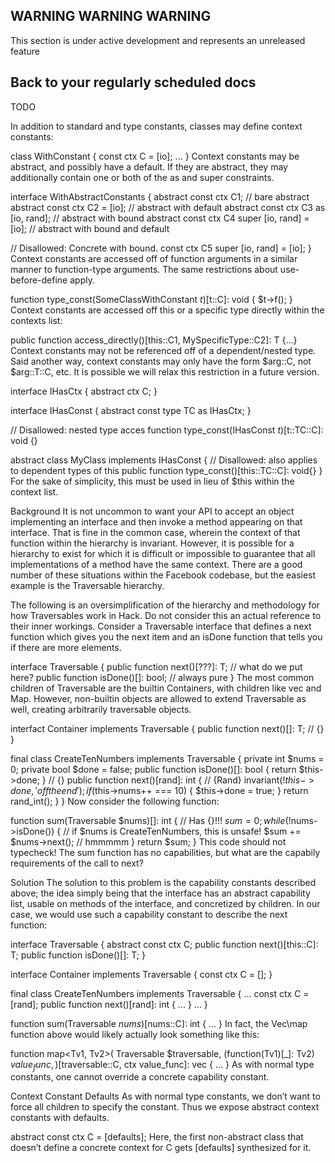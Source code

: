 ## WARNING WARNING WARNING

This section is under active development and represents an unreleased feature

## Back to your regularly scheduled docs

TODO

In addition to standard and type constants, classes may define context constants:

class WithConstant {
  const ctx C = [io];
  ...
}
Context constants may be abstract, and possibly have a default. If they are abstract, they may additionally contain one or both of the as and super constraints.

interface WithAbstractConstants<T> {
  abstract const ctx C1; // bare abstract
  abstract const ctx C2 = [io]; // abstract with default
  abstract const ctx C3 as [io, rand]; // abstract with bound
  abstract const ctx C4 super [io, rand] = [io]; // abstract with bound and default

  // Disallowed: Concrete with bound.
  const ctx C5 super [io, rand] = [io];
}
Context constants are accessed off of function arguments in a similar manner to function-type arguments. The same restrictions about use-before-define apply.

function type_const(SomeClassWithConstant $t)[$t::C]: void { $t->f(); }
Context constants are accessed off this or a specific type directly within the contexts list:

public function access_directly()[this::C1, MySpecificType::C2]: T {...}
Context constants may not be referenced off of a dependent/nested type. Said another way, context constants may only have the form $arg::C, not $arg::T::C, etc. It is possible we will relax this restriction in a future version.

interface IHasCtx {
  abstract ctx C;
}

interface IHasConst {
  abstract const type TC as IHasCtx;
}

// Disallowed: nested type acces
function type_const(IHasConst $t)[$t::TC::C]: void {}

abstract class MyClass implements IHasConst {
  // Disallowed: also applies to dependent types of this
  public  function type_const()[this::TC::C]: void{}
}
For the sake of simplicity, this must be used in lieu of $this within the context list.


Background
It is not uncommon to want your API to accept an object implementing an interface and then invoke a method appearing on that interface. That is fine in the common case, wherein the context of that function within the hierarchy is invariant. However, it is possible for a hierarchy to exist for which it is difficult or impossible to guarantee that all implementations of a method have the same context. There are a good number of these situations within the Facebook codebase, but the easiest example is the Traversable hierarchy.

The following is an oversimplification of the hierarchy and methodology for how Traversables work in Hack. Do not consider this an actual reference to their inner workings. Consider a Traversable interface that defines a next function which gives you the next item and an isDone function that tells you if there are more elements.

interface Traversable<T> {
  public function next()[???]: T; // what do we put here?
  public function isDone()[]: bool; // always pure
}
The most common children of Traversable are the builtin Containers, with children like vec and Map. However, non-builtin objects are allowed to extend Traversable as well, creating arbitrarily traversable objects.

interfact Container<T> implements Traversable<T> {
  public function next()[]: T; // {}
}

final class CreateTenNumbers implements Traversable<int> {
  private int $nums = 0;
  private bool $done = false;
  public function isDone()[]: bool { return $this->done; } // {}
  public function next()[rand]: int { // {Rand}
    invariant(!$this->done, 'off the end');
    if ($this->nums++ === 10) { $this->done = true; }
    return rand_int();
  }
}
Now consider the following function:

function sum(Traversable<int> $nums)[]: int { // Has {}!!!
  $sum = 0;
  while(!$nums->isDone()) {
    // if $nums is CreateTenNumbers, this is unsafe!
    $sum += $nums->next(); // hmmmmm
  }
  return $sum;
}
This code should not typecheck! The sum function has no capabilities, but what are the capabily requirements of the call to next?

Solution
The solution to this problem is the capability constants described above; the idea simply being that the interface has an abstract capability list, usable on methods of the interface, and concretized by children. In our case, we would use such a capability constant to describe the next function:

interface Traversable<T> {
  abstract const ctx C;
  public function next()[this::C]: T;
  public function isDone()[]: T;
}

interface Container<T> implements Traversable<T> {
  const ctx C = [];
}

final class CreateTenNumbers implements Traversable<int> {
  ...
  const ctx C = [rand];
  public function next()[rand]: int { ... }
  ...
}

function sum(Traversable<int> $nums)[$nums::C]: int { ... }
In fact, the Vec\map function above would likely actually look something like this:

function map<Tv1, Tv2>(
  Traversable<Tv1> $traversable,
  (function(Tv1)[_]: Tv2) $value_func,
)[$traversable::C, ctx value_func]: vec<Tv2> { ... }
As with normal type constants, one cannot override a concrete capability constant.

Context Constant Defaults
As with normal type constants, we don’t want to force all children to specify the constant. Thus we expose abstract context constants with defaults.

abstract const ctx C = [defaults];
Here, the first non-abstract class that doesn’t define a concrete context for C gets [defaults] synthesized for it.

